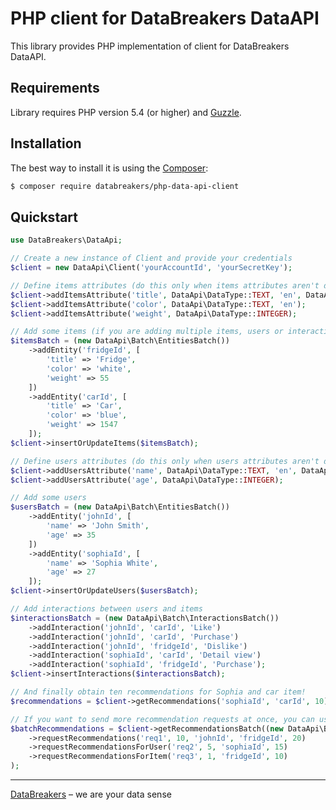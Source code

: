 # PHP client for DataBreakers DataAPI

This library provides PHP implementation of client for DataBreakers DataAPI.


## Requirements

Library requires PHP version 5.4 (or higher) and [Guzzle](http://guzzlephp.org).


## Installation

The best way to install it is using the [Composer](http://getcomposer.org/):

```sh
$ composer require databreakers/php-data-api-client
```


## Quickstart

```php
use DataBreakers\DataApi;

// Create a new instance of Client and provide your credentials
$client = new DataApi\Client('yourAccountId', 'yourSecretKey');

// Define items attributes (do this only when items attributes aren't defined in recommender yet)
$client->addItemsAttribute('title', DataApi\DataType::TEXT, 'en', DataApi\MetaType::TITLE);
$client->addItemsAttribute('color', DataApi\DataType::TEXT, 'en');
$client->addItemsAttribute('weight', DataApi\DataType::INTEGER);

// Add some items (if you are adding multiple items, users or interactions it's much faster to use batches)
$itemsBatch = (new DataApi\Batch\EntitiesBatch())
	->addEntity('fridgeId', [
		'title' => 'Fridge',
		'color' => 'white',
		'weight' => 55
	])
	->addEntity('carId', [
		'title' => 'Car',
		'color' => 'blue',
		'weight' => 1547
	]);
$client->insertOrUpdateItems($itemsBatch);

// Define users attributes (do this only when users attributes aren't defined in recommender yet)
$client->addUsersAttribute('name', DataApi\DataType::TEXT, 'en', DataApi\MetaType::TITLE);
$client->addUsersAttribute('age', DataApi\DataType::INTEGER);

// Add some users
$usersBatch = (new DataApi\Batch\EntitiesBatch())
	->addEntity('johnId', [
		'name' => 'John Smith',
		'age' => 35
	])
	->addEntity('sophiaId', [
		'name' => 'Sophia White',
		'age' => 27
	]);
$client->insertOrUpdateUsers($usersBatch);

// Add interactions between users and items
$interactionsBatch = (new DataApi\Batch\InteractionsBatch())
	->addInteraction('johnId', 'carId', 'Like')
	->addInteraction('johnId', 'carId', 'Purchase')
	->addInteraction('johnId', 'fridgeId', 'Dislike')
	->addInteraction('sophiaId', 'carId', 'Detail view')
	->addInteraction('sophiaId', 'fridgeId', 'Purchase');
$client->insertInteractions($interactionsBatch);

// And finally obtain ten recommendations for Sophia and car item!
$recommendations = $client->getRecommendations('sophiaId', 'carId', 10);

// If you want to send more recommendation requests at once, you can use recommendations batch
$batchRecommendations = $client->getRecommendationsBatch((new DataApi\Batch\RecommendationsBatch())
	->requestRecommendations('req1', 10, 'johnId', 'fridgeId', 20)
	->requestRecommendationsForUser('req2', 5, 'sophiaId', 15)
	->requestRecommendationsForItem('req3', 1, 'fridgeId', 10)
);
```


-----

[DataBreakers](https://databreakers.com) – we are your data sense
